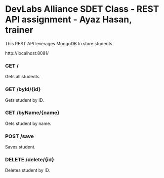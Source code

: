 # DevLabs Alliance SDET Class - REST API assignment - Ayaz Hasan, trainer
This REST API leverages MongoDB to store students.

http://localhost:8081/

### GET /
Gets all students.

### GET /byId/{id}
Gets student by ID.

### GET /byName/{name}
Gets student by name.

### POST /save
Saves student.

### DELETE /delete/{id}
Deletes student by ID.